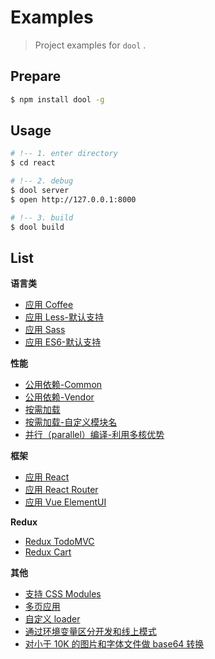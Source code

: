 # Examples

> Project examples for `dool` .

## Prepare

```bash
$ npm install dool -g
```

## Usage

```bash
# !-- 1. enter directory
$ cd react

# !-- 2. debug
$ dool server
$ open http://127.0.0.1:8000

# !-- 3. build
$ dool build
```

## List

**语言类**
- [应用 Coffee](./coffee)
- [应用 Less-默认支持](./less)
- [应用 Sass](./sass)
- [应用 ES6-默认支持](./es6)

**性能**
- [公用依赖-Common](./common)
- [公用依赖-Vendor](./common-vendor)
- [按需加载](./lazy-load)
- [按需加载-自定义模块名](./named-chunks)
- [并行（parallel）编译-利用多核优势](./multi-page)

**框架**
- [应用 React](./react)
- [应用 React Router](https://github.com/d-band/yax-hackernews)
- [应用 Vue ElementUI](https://github.com/d-band/vue-boilerplate)

**Redux**
- [Redux TodoMVC](./redux-todomvc)
- [Redux Cart](./redux-shopping-cart)

**其他**
- [支持 CSS Modules](./css-modules)
- [多页应用](./multi-page)
- [自定义 loader](./custom-loader)
- [通过环境变量区分开发和线上模式](./define)
- [对小于 10K 的图片和字体文件做 base64 转换](./base64)

